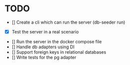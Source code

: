 # TODO

- [] Create a cli which can run the server (db-seeder run)
- [x] Test the server in a real scenario
- [] Run the server in the docker compose file
- [] Handle db adapters using DI
- [] Support foreign keys in relational databases
- [] Write tests for the pg adapter